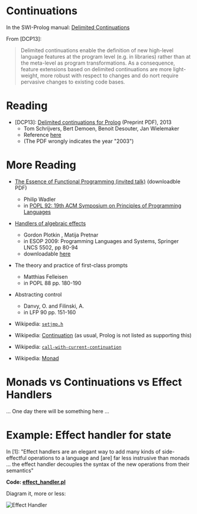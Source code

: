 # Continuations

In the SWI-Prolog manual: [Delimited Continuations](https://eu.swi-prolog.org/pldoc/man?section=delcont)

From \[DCP13\]: 

> Delimited continuations enable the definition of new high-level language features at the program level (e.g. in libraries)
> rather than at the meta-level as program transformations. As a consequence, feature extensions based on delimited 
> continuations are more light-weight, more robust with respect to changes and do nort require pervasive changes to existing code bases.

# Reading

- \[DCP13\]: [Delimited continuations for Prolog](https://www.swi-prolog.org/download/publications/iclp2013.pdf) (Preprint PDF), 2013
   - Tom Schrijvers, Bert Demoen, Benoit Desouter, Jan Wielemaker
   - Reference [here](https://www.cambridge.org/core/journals/theory-and-practice-of-logic-programming/article/delimited-continuations-for-prolog/DD08147828169E26212DFAF743C8A9EB)
   - (The PDF wrongly indicates the year "2003")

# More Reading

- [The Essence of Functional Programming (invited talk)](https://dl.acm.org/doi/10.1145/143165.143169) (downloadble PDF)
   - Philip Wadler
   - in [POPL 92: 19th ACM Symposium on Principles of Programming Languages](https://dl.acm.org/doi/proceedings/10.1145/143165)   
- [Handlers of algebraic effects](https://link.springer.com/chapter/10.1007%2F978-3-642-00590-9_7)
   - Gordon Plotkin , Matija Pretnar 
   - in ESOP 2009: Programming Languages and Systems, Springer LNCS 5502, pp 80-94
   - downloadable [here](http://citeseerx.ist.psu.edu/viewdoc/summary?doi=10.1.1.143.9808)
- The theory and practice of first-class prompts
   - Matthias Felleisen
   - in POPL 88 pp. 180-190
- Abstracting control
   - Danvy, O. and Filinski, A.
   - in LFP 90 pp. 151-160
      
- Wikipedia: [`setjmp.h`](https://en.wikipedia.org/wiki/Setjmp.h)
- Wikipedia: [Continuation](https://en.wikipedia.org/wiki/Continuation) (as usual, Prolog is not listed as supporting this)
- Wikipedia: [`call-with-current-continuation`](https://en.wikipedia.org/wiki/Call-with-current-continuation)
- Wikipedia: [Monad](https://en.wikipedia.org/wiki/Monad_(functional_programming))

# Monads vs Continuations vs Effect Handlers

... One day there will be something here ...

# Example: Effect handler for state

In \[1\]: "Effect handlers are an elegant way to add many kinds of side-effectful operations to a language and \[are\] far less instrusive than monads ... the effect handler decouples the syntax of the new operations from their semantics"

**Code: [effect_handler.pl](effect_handler.pl)**

Diagram it, more or less:

![Effect Handler](effect_handler.svg)



